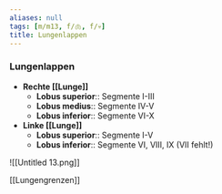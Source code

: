 ```yaml
---
aliases: null
tags: [m/m13, f/🫁, f/💀]
title: Lungenlappen
---
```

### Lungenlappen
- **Rechte [[Lunge]]**
	- **Lobus superior**:: Segmente I-III
	- **Lobus medius**:: Segmente IV-V
	- **Lobus inferior**:: Segmente VI-X
- **Linke [[Lunge]]**
	- **Lobus superior**:: Segmente I-V
	- **Lobus inferior**:: Segmente VI, VIII, IX (VII fehlt!)

![[Untitled 13.png]]

[[Lungengrenzen]]

